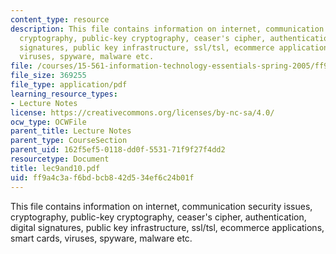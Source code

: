 ```yaml
---
content_type: resource
description: This file contains information on internet, communication security issues,
  cryptography, public-key cryptography, ceaser's cipher, authentication, digital
  signatures, public key infrastructure, ssl/tsl, ecommerce applications, smart cards,
  viruses, spyware, malware etc.
file: /courses/15-561-information-technology-essentials-spring-2005/ff9a4c3af6bdbcb842d534ef6c24b01f_lec9and10.pdf
file_size: 369255
file_type: application/pdf
learning_resource_types:
- Lecture Notes
license: https://creativecommons.org/licenses/by-nc-sa/4.0/
ocw_type: OCWFile
parent_title: Lecture Notes
parent_type: CourseSection
parent_uid: 162f5ef5-0118-dd0f-5531-71f9f27f4dd2
resourcetype: Document
title: lec9and10.pdf
uid: ff9a4c3a-f6bd-bcb8-42d5-34ef6c24b01f
---
```

This file contains information on internet, communication security issues, cryptography, public-key cryptography, ceaser's cipher, authentication, digital signatures, public key infrastructure, ssl/tsl, ecommerce applications, smart cards, viruses, spyware, malware etc.